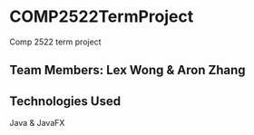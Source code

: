 # COMP2522TermProject
Comp 2522 term project

## Team Members: Lex Wong & Aron Zhang

## Technologies Used
Java & JavaFX
